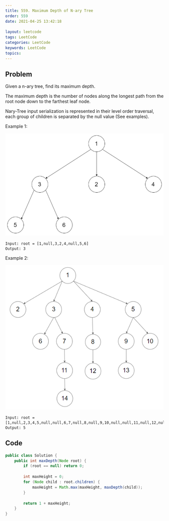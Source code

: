 ```yaml
---
title: 559. Maximum Depth of N-ary Tree
order: 559
date: 2021-04-25 13:42:18

layout: leetcode
tags: LeetCode
categories: LeetCode
keywords: LeetCode
topics:
---
```


## Problem


Given a n-ary tree, find its maximum depth.

The maximum depth is the number of nodes along the longest path from the root node down to the farthest leaf node.

Nary-Tree input serialization is represented in their level order traversal, each group of children is separated by the null value (See examples).


Example 1:

![image tooltip here](./assets/559-1.png)

```
Input: root = [1,null,3,2,4,null,5,6]
Output: 3
```
Example 2:

![image tooltip here](./assets/559-2.png)

```
Input: root = [1,null,2,3,4,5,null,null,6,7,null,8,null,9,10,null,null,11,null,12,null,13,null,null,14]
Output: 5
```
## Code

```java
public class Solution {
    public int maxDepth(Node root) {
        if (root == null) return 0;

        int maxHeight = 0;
        for (Node child : root.children) {
            maxHeight = Math.max(maxHeight, maxDepth(child));
        }

        return 1 + maxHeight;
    }
}
```
